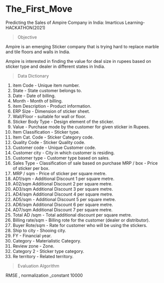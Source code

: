 # The_First_Move
Predicting the Sales of Ampire Company in India: Imarticus Learning- HACKATHON(2021)

> Objective

Ampire is an emerging Sticker company that is trying hard to replace marble  and tile floors and walls in India.

Ampire is interested in finding the value for deal size in rupees based on sticker  type and dealer in different states in India.


> Data Dictionary

1. item Code - Unique item number.
2. State - State customer belongs to.
3. Date - Date of billing.
4. Month - Month of billing.
5. item Description - Product information.
6. ERP Size - Dimension of sticker sheet.
7. Wall/Floor - suitable for wall or floor.
8. Sticker Body Type - Design element of the sticker.
9. Value - Purchase mode by the customer for given sticker in Rupees.
10. Item Classification - Sticker type.
11. Item Cat. Code - Sticker Category code.
12. Quality Code - Sticker Quality code.
13. Customer code - Unique Customer code.
14. Customer city - City in which customer is residing.
15. Customer type - Customer type based on sales.
16. Sales Type - Classification of sale based on purchase MRP / box - Price of sticker per box.
17. MRP / sqm - Price of sticker per square metre.
18. AD1/sqm - Additional Discount 1 per square metre.
19. A02/sqm Additional Discount 2 per square metre.
20. AD3/sqm Additional Discount 3 per square metre.
21. AD4/sqm Additional Discount 4 per square metre.
22. AD5/sqm - Additional Discount 5 per square metre.
23. AD6/sqm Additional Discount 6 per square metre.
24. AD7/sqm Additional Discount 7 per square metre.
25. Total AD /sqm - Total additional discount per square metre.
26. Billing rate/sqm - Billing rote for the customer (dealer or distributor).
27. Buyer Rote/sqm - Rate for customer who will be using the stickers.
28. Ship to city - Shooing city.
29. FY - Financial year.
30. Category - Materialistic Category.
31. Review zone - Zone.
32. Category 2 - Sticker type category.
33. Re territory - Related territory.


> Evaluation Algorithm

RMSE , 
normalization _constant 10000
